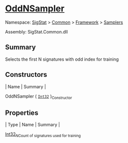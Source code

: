 # [OddNSampler](./OddNSampler.md)

Namespace: [SigStat]() > [Common](./../../README.md) > [Framework]() > [Samplers](./README.md)

Assembly: SigStat.Common.dll

## Summary
Selects the first N signatures with odd index for training

## Constructors

| Name | Summary | 

OddNSampler ( [`Int32`](https://docs.microsoft.com/en-us/dotnet/api/System.Int32) )<sub>Constructor</sub>


## Properties

| Type | Name | Summary | 

[Int32](https://docs.microsoft.com/en-us/dotnet/api/System.Int32)<sub>N</sub><sub>Count of signatures used for training</sub>


